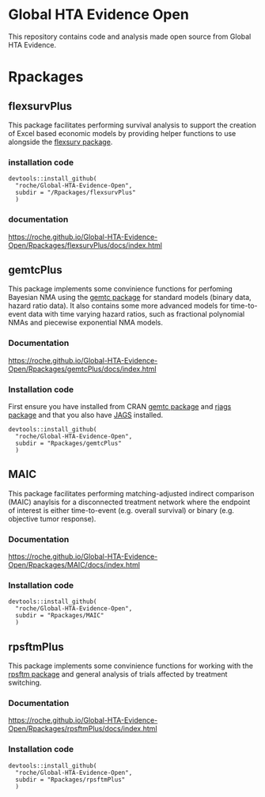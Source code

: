 
# Global HTA Evidence Open

This repository contains code and analysis made open source from Global HTA Evidence.

# Rpackages

## flexsurvPlus

This package facilitates performing survival analysis to support the creation of Excel based economic models by providing helper functions to use alongside the [flexsurv package](https://cran.r-project.org/web/packages/flexsurv/).

### installation code
```
devtools::install_github(
  "roche/Global-HTA-Evidence-Open", 
  subdir = "/Rpackages/flexsurvPlus"
  )
```

### documentation

https://roche.github.io/Global-HTA-Evidence-Open/Rpackages/flexsurvPlus/docs/index.html

## gemtcPlus

This package implements some convinience functions for perfoming Bayesian NMA using the [gemtc package](https://github.com/gertvv/gemtc/) for standard models (binary data, hazard ratio data). It also contains some more advanced models for time-to-event data with time varying hazard ratios, such as fractional polynomial NMAs and piecewise exponential NMA models.

### Documentation
https://roche.github.io/Global-HTA-Evidence-Open/Rpackages/gemtcPlus/docs/index.html

### Installation code
First ensure you have installed from CRAN [gemtc package](https://cran.r-project.org/web/packages/gemtc/) and [rjags package](https://cran.r-project.org/web/packages/rjags/) and that you also have [JAGS](http://mcmc-jags.sourceforge.net/) installed.

```
devtools::install_github(
  "roche/Global-HTA-Evidence-Open", 
  subdir = "Rpackages/gemtcPlus"
  )
```

## MAIC

This package facilitates performing matching-adjusted indirect comparison (MAIC) anaylsis for a disconnected treatment network where the endpoint of interest is either time-to-event (e.g. overall survival) or binary (e.g. objective tumor response).

### Documentation

https://roche.github.io/Global-HTA-Evidence-Open/Rpackages/MAIC/docs/index.html

### Installation code
```
devtools::install_github(
  "roche/Global-HTA-Evidence-Open", 
  subdir = "Rpackages/MAIC"
  )
```

## rpsftmPlus

This package implements some convinience functions for working with the [rpsftm package](https://cran.r-project.org/web/packages/rpsftm/) and general analysis of trials affected by treatment switching.

### Documentation
https://roche.github.io/Global-HTA-Evidence-Open/Rpackages/rpsftmPlus/docs/index.html

### Installation code
```
devtools::install_github(
  "roche/Global-HTA-Evidence-Open", 
  subdir = "Rpackages/rpsftmPlus"
  )
```

